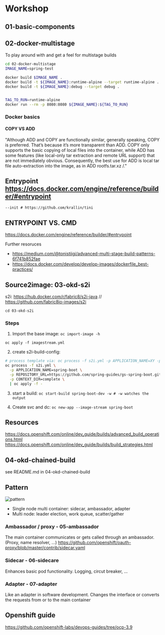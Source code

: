 # Workshop
## 01-basic-components

## 02-docker-multistage
To play around with and get a feel for multistage builds


```bash
cd 02-docker-multistage
IMAGE_NAME=spring-test

docker build $IMAGE_NAME .
docker build -t ${IMAGE_NAME}:runtime-alpine --target runtime-alpine .
docker build -t ${IMAGE_NAME}:debug --target debug .


TAG_TO_RUN=runtime-alpine
docker run --rm -p 8080:8080 ${IMAGE_NAME}:${TAG_TO_RUN}
```

### Docker basics

#### COPY VS ADD
"Although ADD and COPY are functionally similar, generally speaking, COPY is preferred. That’s because it’s more transparent than ADD. COPY only supports the basic copying of local files into the container, while ADD has some features (like local-only tar extraction and remote URL support) that are not immediately obvious. Consequently, the best use for ADD is local tar file auto-extraction into the image, as in ADD rootfs.tar.xz /."

## Entrypoint https://docs.docker.com/engine/reference/builder/#entrypoint
`--init # https://github.com/krallin/tini`
## ENTRYPOINT VS. CMD
https://docs.docker.com/engine/reference/builder/#entrypoint


Further resoruces
- https://medium.com/@tonistiigi/advanced-multi-stage-build-patterns-6f741b852fae
- https://docs.docker.com/develop/develop-images/dockerfile_best-practices/

## Source2image: 03-okd-s2i
s2i: https://hub.docker.com/r/fabric8/s2i-java // https://github.com/fabric8io-images/s2i

`cd 03-okd-s2i`

### Steps

1. Import the base image: `oc import-image -h`

`oc apply -f imagestream.yml`

2. create s2i-build-config: 

```bash
# process template via: oc process -f s2i.yml -p APPLICATION_NAME=XY -p REPOSITORY_URL=re...
oc process -f s2i.yml \
  -p APPLICATION_NAME=spring-boot \
  -p REPOSITORY_URL=https://github.com/spring-guides/gs-spring-boot.git \
  -p CONTEXT_DIR=complete \
  | oc apply -f -
```

3. start a build: `oc start-build spring-boot-dev -w # -w watches the output`

4. Create svc and dc: `oc new-app --image-stream spring-boot`


## Resources

https://docs.openshift.com/online/dev_guide/builds/advanced_build_operations.html
https://docs.openshift.com/online/dev_guide/builds/build_strategies.html

## 04-okd-chained-build
see README.md in 04-okd-chained-build

## Pattern 
![pattern](https://devopedia.org/images/article/122/7070.1538988426.jpg)
- Single node multi container: sidecar, ambassador, adapter
- Multi node: leader election, work queue, scatter/gather

### Ambassador / proxy - 05-ambassador
The main container communicates or gets called through an ambassador. (Proxy, name resolver, ...)
https://github.com/openshift/oauth-proxy/blob/master/contrib/sidecar.yaml

### Sidecar - 06-sidecare
Enhances basic pod functionality. Logging, circut breaker, ...

### Adapter - 07-adapter
Like an adapter in software development. Changes the interface or converts the requests from or to the main container 

## Openshift guide
https://github.com/openshift-labs/devops-guides/tree/ocp-3.9